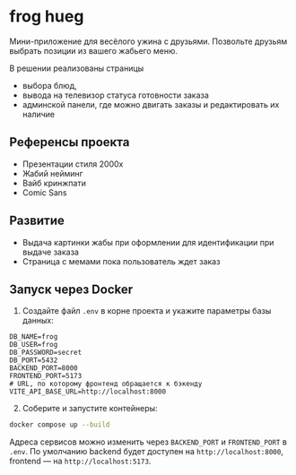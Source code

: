 # frog hueg

Мини-приложение для весёлого ужина с друзьями.
Позвольте друзьям выбрать позиции из вашего жабьего меню.

В решении реализованы страницы
- выбора блюд,
- вывода на телевизор статуса готовности заказа
- админской панели, где можно двигать заказы и редактировать их наличие

## Референсы проекта
- Презентации стиля 2000х
- Жабий нейминг
- Вайб кринжпати
- Comic Sans

## Развитие
- Выдача картинки жабы при оформлении для идентификации при выдаче заказа
- Страница с мемами пока пользователь ждет заказ

## Запуск через Docker

1. Создайте файл `.env` в корне проекта и укажите параметры базы данных:

```dotenv
DB_NAME=frog
DB_USER=frog
DB_PASSWORD=secret
DB_PORT=5432
BACKEND_PORT=8000
FRONTEND_PORT=5173
# URL, по которому фронтенд обращается к бэкенду
VITE_API_BASE_URL=http://localhost:8000
```

2. Соберите и запустите контейнеры:

```bash
docker compose up --build
```

Адреса сервисов можно изменить через `BACKEND_PORT` и `FRONTEND_PORT` в `.env`.
По умолчанию backend будет доступен на `http://localhost:8000`, frontend — на `http://localhost:5173`.

